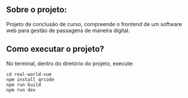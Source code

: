## Sobre o projeto:
Projeto de conclusão de curso, compreende o frontend de um software web para gestão de passagens de maneira digital.


## Como executar o projeto?
No terminal, dentro do diretório do projeto, execute:

```
cd real-world-vue
npm install qrcode
npm run build
npm run dev
```
